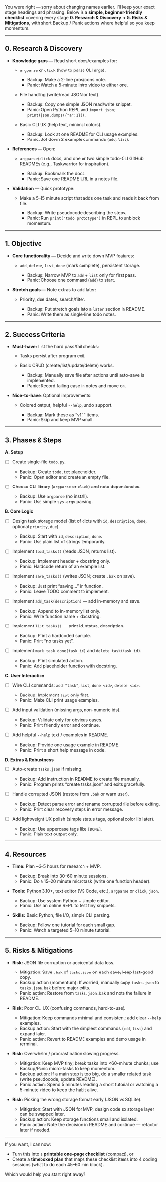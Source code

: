 You were right — sorry about changing names earlier. I’ll keep your exact stage headings and phrasing.
Below is a **simple, beginner-friendly checklist** covering every stage **0. Research & Discovery → 5. Risks & Mitigations**, with short Backup / Panic actions where helpful so you keep momentum.

---

## 0. Research & Discovery

* **Knowledge gaps —** Read short docs/examples for:

  * `argparse` **or** `click` (how to parse CLI args).

    * Backup: Make a 2-line pros/cons note.
    * Panic: Watch a 5-minute intro video to either one.
  * File handling (write/read JSON or text).

    * Backup: Copy one simple JSON read/write snippet.
    * Panic: Open Python REPL and `import json; print(json.dumps({"a":1}))`.
  * Basic CLI UX (help text, minimal colors).

    * Backup: Look at one README for CLI usage examples.
    * Panic: Jot down 2 example commands (`add`, `list`).
* **References —** Open:

  * `argparse`/`click` docs, and one or two simple todo-CLI GitHub READMEs (e.g., Taskwarrior for inspiration).

    * Backup: Bookmark the docs.
    * Panic: Save one README URL in a notes file.
* **Validation —** Quick prototype:

  * Make a 5–15 minute script that adds one task and reads it back from file.

    * Backup: Write pseudocode describing the steps.
    * Panic: Run `print("todo prototype")` in REPL to unblock momentum.

---

## 1. Objective

* **Core functionality —** Decide and write down MVP features:

  * `add`, `delete`, `list`, `done` (mark complete), persistent storage.

    * Backup: Narrow MVP to `add` + `list` only for first pass.
    * Panic: Choose one command (`add`) to start.
* **Stretch goals —** Note extras to add later:

  * Priority, due dates, search/filter.

    * Backup: Put stretch goals into a `later` section in README.
    * Panic: Write them as single-line todo notes.

---

## 2. Success Criteria

* **Must-have:** List the hard pass/fail checks:

  * Tasks persist after program exit.
  * Basic CRUD (create/list/update/delete) works.

    * Backup: Manually save file after actions until auto-save is implemented.
    * Panic: Record failing case in notes and move on.
* **Nice-to-have:** Optional improvements:

  * Colored output, helpful `--help`, undo support.

    * Backup: Mark these as “v1.1” items.
    * Panic: Skip and keep MVP small.

---

## 3. Phases & Steps

**A. Setup**

* [ ] Create single-file `todo.py`.

  * Backup: Create `todo.txt` placeholder.
  * Panic: Open editor and create an empty file.
* [ ] Choose CLI library (`argparse` or `click`) and note dependencies.

  * Backup: Use `argparse` (no install).
  * Panic: Use simple `sys.argv` parsing.

**B. Core Logic**

* [ ] Design task storage model (list of dicts with `id`, `description`, `done`, optional `priority`, `due`).

  * Backup: Start with `id`, `description`, `done`.
  * Panic: Use plain list of strings temporarily.
* [ ] Implement `load_tasks()` (reads JSON, returns list).

  * Backup: Implement header + docstring only.
  * Panic: Hardcode return of an example list.
* [ ] Implement `save_tasks()` (writes JSON; create `.bak` on save).

  * Backup: Just print “saving…” in function.
  * Panic: Leave TODO comment to implement.
* [ ] Implement `add_task(description)` — add in-memory and save.

  * Backup: Append to in-memory list only.
  * Panic: Write function name + docstring.
* [ ] Implement `list_tasks()` — print id, status, description.

  * Backup: Print a hardcoded sample.
  * Panic: Print “no tasks yet”.
* [ ] Implement `mark_task_done(task_id)` and `delete_task(task_id)`.

  * Backup: Print simulated action.
  * Panic: Add placeholder function with docstring.

**C. User Interaction**

* [ ] Wire CLI commands: `add "task"`, `list`, `done <id>`, `delete <id>`.

  * Backup: Implement `list` only first.
  * Panic: Make CLI print usage examples.
* [ ] Add input validation (missing args, non-numeric ids).

  * Backup: Validate only for obvious cases.
  * Panic: Print friendly error and continue.
* [ ] Add helpful `--help` text / examples in README.

  * Backup: Provide one usage example in README.
  * Panic: Print a short help message in code.

**D. Extras & Robustness**

* [ ] Auto-create `tasks.json` if missing.

  * Backup: Add instruction in README to create file manually.
  * Panic: Program prints “create tasks.json” and exits gracefully.
* [ ] Handle corrupted JSON (restore from `.bak` or warn user).

  * Backup: Detect parse error and rename corrupted file before exiting.
  * Panic: Print clear recovery steps in error message.
* [ ] Add lightweight UX polish (simple status tags, optional color lib later).

  * Backup: Use uppercase tags like `[DONE]`.
  * Panic: Plain text output only.

---

## 4. Resources

* **Time:** Plan \~3–5 hours for research + MVP.

  * Backup: Break into 30–60 minute sessions.
  * Panic: Do a 15–20 minute microtask (write one function header).
* **Tools:** Python 3.10+, text editor (VS Code, etc.), `argparse` or `click`, `json`.

  * Backup: Use system Python + simple editor.
  * Panic: Use an online REPL to test tiny snippets.
* **Skills:** Basic Python, file I/O, simple CLI parsing.

  * Backup: Follow one tutorial for each small gap.
  * Panic: Watch a targeted 5–10 minute tutorial.

---

## 5. Risks & Mitigations

* **Risk:** JSON file corruption or accidental data loss.

  * Mitigation: Save `.bak` of `tasks.json` on each save; keep last-good copy.
  * Backup action (momentum): If worried, manually copy `tasks.json` to `tasks.json.bak` before major edits.
  * Panic action: Restore from `tasks.json.bak` and note the failure in README.
* **Risk:** Poor CLI UX (confusing commands, hard-to-use).

  * Mitigation: Keep commands minimal and consistent; add clear `--help` examples.
  * Backup action: Start with the simplest commands (`add`, `list`) and expand later.
  * Panic action: Revert to README examples and demo usage in terminal.
* **Risk:** Overwhelm / procrastination slowing progress.

  * Mitigation: Keep MVP tiny; break tasks into <60-minute chunks; use Backup/Panic micro-tasks to keep momentum.
  * Backup action: If a main step is too big, do a smaller related task (write pseudocode, update README).
  * Panic action: Spend 5 minutes reading a short tutorial or watching a 5-minute video to keep the habit alive.
* **Risk:** Picking the wrong storage format early (JSON vs SQLite).

  * Mitigation: Start with JSON for MVP, design code so storage layer can be swapped later.
  * Backup action: Keep storage functions small and isolated.
  * Panic action: Note the decision in README and continue — refactor later if needed.

---

If you want, I can now:

* Turn this into a **printable one-page checklist** (compact), or
* Create a **timeboxed plan** that maps these checklist items into 4 coding sessions (what to do each 45–60 min block).

Which would help you start right away?
